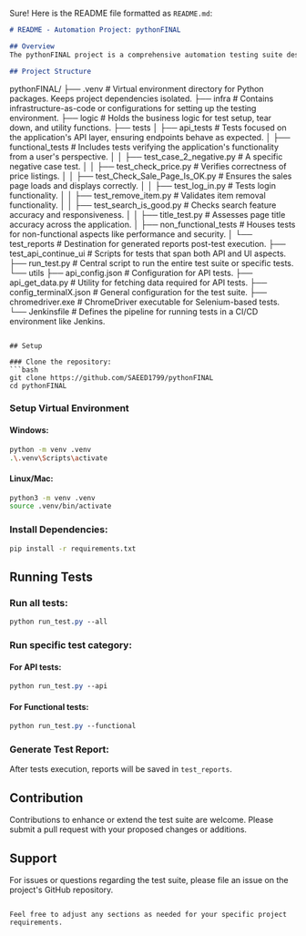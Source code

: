 Sure! Here is the README file formatted as `README.md`:

```markdown
# README - Automation Project: pythonFINAL

## Overview
The pythonFINAL project is a comprehensive automation testing suite designed for extensive testing of web applications. It covers various types of tests, including API tests, functional tests, non-functional tests, and the ability to generate test reports. This suite is structured to facilitate easy navigation, execution, and maintenance of tests.

## Project Structure
```
pythonFINAL/
├── .venv                 # Virtual environment directory for Python packages. Keeps project dependencies isolated.
├── infra                 # Contains infrastructure-as-code or configurations for setting up the testing environment.
├── logic                 # Holds the business logic for test setup, tear down, and utility functions.
├── tests
│   ├── api_tests         # Tests focused on the application's API layer, ensuring endpoints behave as expected.
│   ├── functional_tests  # Includes tests verifying the application's functionality from a user's perspective.
│   │   ├── test_case_2_negative.py       # A specific negative case test.
│   │   ├── test_check_price.py           # Verifies correctness of price listings.
│   │   ├── test_Check_Sale_Page_Is_OK.py # Ensures the sales page loads and displays correctly.
│   │   ├── test_log_in.py                # Tests login functionality.
│   │   ├── test_remove_item.py           # Validates item removal functionality.
│   │   ├── test_search_is_good.py        # Checks search feature accuracy and responsiveness.
│   │   ├── title_test.py                 # Assesses page title accuracy across the application.
│   ├── non_functional_tests # Houses tests for non-functional aspects like performance and security.
│   └── test_reports        # Destination for generated reports post-test execution.
├── test_api_continue_ui  # Scripts for tests that span both API and UI aspects.
├── run_test.py           # Central script to run the entire test suite or specific tests.
└── utils
    ├── api_config.json      # Configuration for API tests.
    ├── api_get_data.py      # Utility for fetching data required for API tests.
    ├── config_terminalX.json # General configuration for the test suite.
    ├── chromedriver.exe     # ChromeDriver executable for Selenium-based tests.
└── Jenkinsfile            # Defines the pipeline for running tests in a CI/CD environment like Jenkins.
```

## Setup

### Clone the repository:
```bash
git clone https://github.com/SAEED1799/pythonFINAL
cd pythonFINAL
```

### Setup Virtual Environment
#### Windows:
```bash
python -m venv .venv
.\.venv\Scripts\activate
```

#### Linux/Mac:
```bash
python3 -m venv .venv
source .venv/bin/activate
```

### Install Dependencies:
```bash
pip install -r requirements.txt
```

## Running Tests

### Run all tests:
```css
python run_test.py --all
```

### Run specific test category:

#### For API tests:
```css
python run_test.py --api
```

#### For Functional tests:
```css
python run_test.py --functional
```

### Generate Test Report:
After tests execution, reports will be saved in `test_reports`.

## Contribution
Contributions to enhance or extend the test suite are welcome. Please submit a pull request with your proposed changes or additions.

## Support
For issues or questions regarding the test suite, please file an issue on the project's GitHub repository.
```

Feel free to adjust any sections as needed for your specific project requirements.
